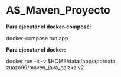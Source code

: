 # AS_Maven_Proyecto

**Para ejecutar el docker-compose:**

docker-compose run app

**Para ejecutar el docker:**

docker run -it -v $HOME/data:/app/app/data zuazo99/maven_java_gaizka:v2

